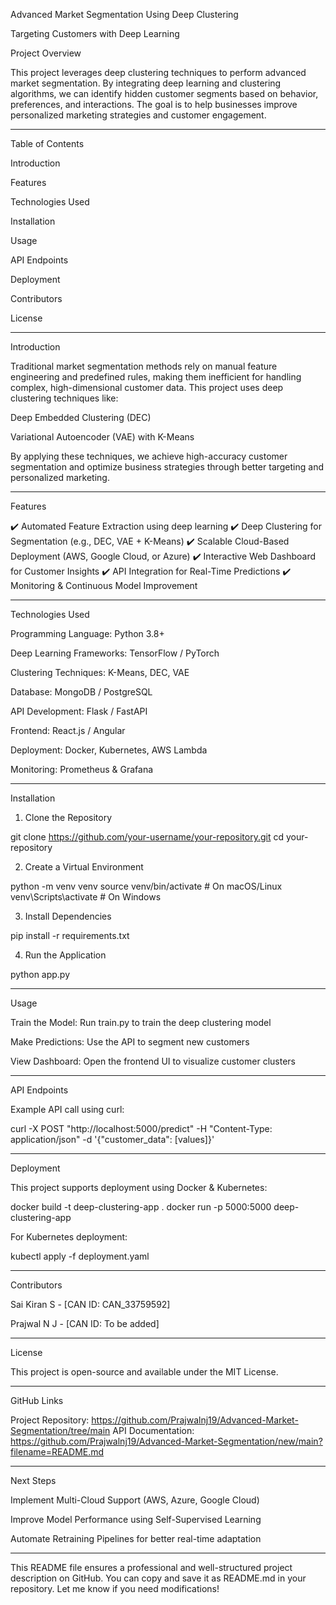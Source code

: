

Advanced Market Segmentation Using Deep Clustering

Targeting Customers with Deep Learning

Project Overview

This project leverages deep clustering techniques to perform advanced market segmentation. By integrating deep learning and clustering algorithms, we can identify hidden customer segments based on behavior, preferences, and interactions. The goal is to help businesses improve personalized marketing strategies and customer engagement.


---

Table of Contents

Introduction

Features

Technologies Used

Installation

Usage

API Endpoints

Deployment

Contributors

License



---

Introduction

Traditional market segmentation methods rely on manual feature engineering and predefined rules, making them inefficient for handling complex, high-dimensional customer data. This project uses deep clustering techniques like:

Deep Embedded Clustering (DEC)

Variational Autoencoder (VAE) with K-Means


By applying these techniques, we achieve high-accuracy customer segmentation and optimize business strategies through better targeting and personalized marketing.


---

Features

✔️ Automated Feature Extraction using deep learning
✔️ Deep Clustering for Segmentation (e.g., DEC, VAE + K-Means)
✔️ Scalable Cloud-Based Deployment (AWS, Google Cloud, or Azure)
✔️ Interactive Web Dashboard for Customer Insights
✔️ API Integration for Real-Time Predictions
✔️ Monitoring & Continuous Model Improvement


---

Technologies Used

Programming Language: Python 3.8+

Deep Learning Frameworks: TensorFlow / PyTorch

Clustering Techniques: K-Means, DEC, VAE

Database: MongoDB / PostgreSQL

API Development: Flask / FastAPI

Frontend: React.js / Angular

Deployment: Docker, Kubernetes, AWS Lambda

Monitoring: Prometheus & Grafana



---

Installation

1. Clone the Repository

git clone https://github.com/your-username/your-repository.git
cd your-repository

2. Create a Virtual Environment

python -m venv venv
source venv/bin/activate   # On macOS/Linux
venv\Scripts\activate      # On Windows

3. Install Dependencies

pip install -r requirements.txt

4. Run the Application

python app.py


---

Usage

Train the Model: Run train.py to train the deep clustering model

Make Predictions: Use the API to segment new customers

View Dashboard: Open the frontend UI to visualize customer clusters



---

API Endpoints

Example API call using curl:

curl -X POST "http://localhost:5000/predict" -H "Content-Type: application/json" -d '{"customer_data": [values]}'


---

Deployment

This project supports deployment using Docker & Kubernetes:

docker build -t deep-clustering-app .
docker run -p 5000:5000 deep-clustering-app

For Kubernetes deployment:

kubectl apply -f deployment.yaml


---

Contributors

Sai Kiran S - [CAN ID: CAN_33759592]

Prajwal N J - [CAN ID: To be added]



---

License

This project is open-source and available under the MIT License.


---

GitHub Links

Project Repository: https://github.com/Prajwalnj19/Advanced-Market-Segmentation/tree/main
API Documentation: https://github.com/Prajwalnj19/Advanced-Market-Segmentation/new/main?filename=README.md



---

Next Steps

Implement Multi-Cloud Support (AWS, Azure, Google Cloud)

Improve Model Performance using Self-Supervised Learning

Automate Retraining Pipelines for better real-time adaptation



---

This README file ensures a professional and well-structured project description on GitHub. You can copy and save it as README.md in your repository. Let me know if you need modifications!

